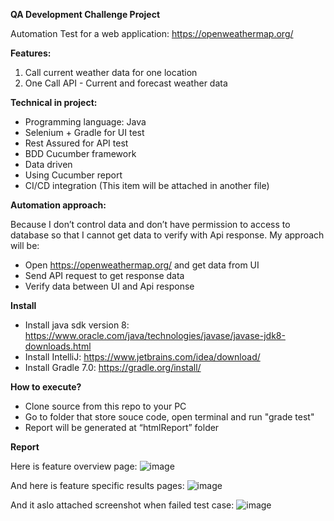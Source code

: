 **QA Development Challenge Project**

Automation Test for a web application: https://openweathermap.org/

**Features:**
  1. Call current weather data for one location
  2. One Call API - Current and forecast weather data

**Technical in project:**
-	Programming language: Java
-	Selenium + Gradle for UI test
-	Rest Assured for API test
-	BDD Cucumber framework
-	Data driven
-	Using Cucumber report
-	CI/CD integration (This item will be attached in another file)

**Automation approach:**

Because I don’t control data and don’t have permission to access to database so that I cannot get data to verify with Api response. My approach will be:
- Open https://openweathermap.org/ and get data from UI
- Send API request to get response data
- Verify data between UI and Api response
  
**Install**
-	Install java sdk version 8: https://www.oracle.com/java/technologies/javase/javase-jdk8-downloads.html
-	Install IntelliJ: https://www.jetbrains.com/idea/download/
-	Install Gradle 7.0: https://gradle.org/install/

**How to execute?**
- Clone source from this repo to your PC
-	Go to folder that store souce code, open terminal and run "grade test"
-	Report will be generated at “htmlReport” folder

**Report**

Here is feature overview page:
![image](https://user-images.githubusercontent.com/17809726/116035362-10f5a400-a68f-11eb-8932-72d0cce88d2b.png)

And here is feature specific results pages:
![image](https://user-images.githubusercontent.com/17809726/116036631-32f02600-a691-11eb-8b70-50d4699f9c61.png)

And it aslo attached screenshot when failed test case:
![image](https://user-images.githubusercontent.com/17809726/116037092-cf1a2d00-a691-11eb-83bb-118bee125ece.png)
